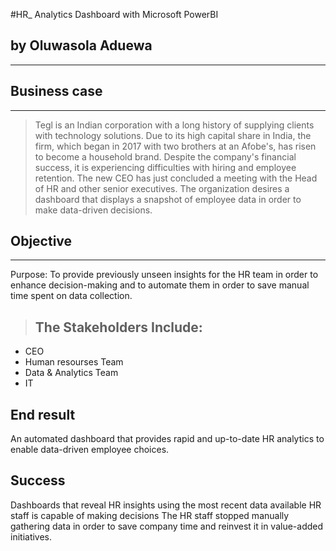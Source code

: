 #HR_ Analytics Dashboard with Microsoft PowerBI
## by Oluwasola Aduewa
***


## Business case
***
>Tegl is an Indian corporation with a long history of supplying clients with technology solutions.
 Due to its high capital share in India, the firm, which began in 2017 with two brothers at an Afobe's, has risen to become a household brand.
 Despite the company's financial success, it is experiencing difficulties with hiring and employee retention. 
The new CEO has just concluded a meeting with the Head of HR and other senior executives. 
The organization desires a dashboard that displays a snapshot of employee data in order to make data-driven decisions. 

## Objective
***
Purpose: To provide previously unseen insights for the HR team in order to enhance decision-making and to automate them in order to save manual time spent on data collection.

>## The Stakeholders Include:
- CEO
- Human resourses Team
- Data & Analytics Team
- IT

## End result
An automated dashboard that provides rapid and up-to-date HR analytics to enable data-driven employee choices.

## Success
Dashboards that reveal HR insights using the most recent data available
HR staff is capable of making decisions
The HR staff stopped manually gathering data in order to save company time and reinvest it in value-added initiatives.
